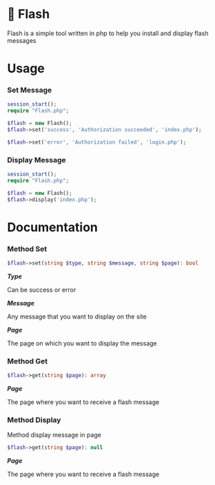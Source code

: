 # :scroll: Flash

Flash is a simple tool written in php to help you install and display flash messages

# Usage

### Set Message

```php
session_start();
require "Flash.php";

$flash = new Flash();
$flash->set('success', 'Authorization succeeded', 'index.php');

$flash->set('error', 'Authorization failed', 'login.php');
```

### Display Message

```php
session_start();
require "Flash.php";

$flash = new Flash();
$flash->display('index.php');
```

# Documentation

### Method Set

```php
$flash->set(string $type, string $message, string $page): bool
```
***Type***

Can be success or error

***Message***

Any message that you want to display on the site

***Page***

The page on which you want to display the message


### Method Get

```php
$flash->get(string $page): array
```

***Page***

The page where you want to receive a flash message

### Method Display

Method display message in page

```php
$flash->get(string $page): null
```

***Page***

The page where you want to receive a flash message
